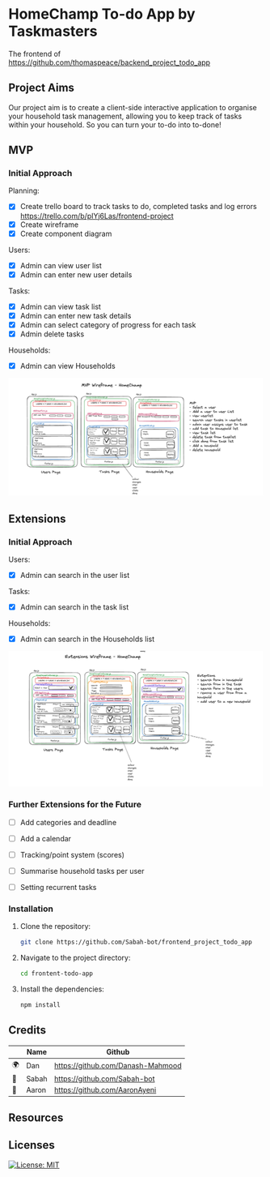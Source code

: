 # HomeChamp To-do App by Taskmasters

The frontend of https://github.com/thomaspeace/backend_project_todo_app



## Project Aims
Our project aim is to create a client-side interactive application to organise your household task management, allowing you to keep track of tasks within your household. So you can turn your to-do into to-done!



## MVP

### Initial Approach

Planning:
* [x] Create trello board to track tasks to do, completed tasks and log errors https://trello.com/b/pIYj6Las/frontend-project
* [x] Create wireframe
* [x] Create component diagram

Users:
* [x] Admin can view user list
* [x] Admin can enter new user details

Tasks:
* [x] Admin can view task list
* [x] Admin can enter new task details
* [x] Admin can select category of progress for each task
* [x] Admin delete tasks

Households:
* [x] Admin can view Households

![MVP wireframe](Diagrams/MVPWireframe.png)


## Extensions

### Initial Approach

Users:
* [x] Admin can search in the user list

Tasks:
* [x] Admin can search in the task list

Households:
* [x]  Admin can search in the Households list

![Extension wireframe](Diagrams/ExtensionsWireframe.png)



### Further Extensions for the Future

* [ ] Add categories and deadline
* [ ] Add a calendar
* [ ] Tracking/point system (scores)
* [ ] Summarise household tasks per user
* [ ] Setting recurrent tasks





### Installation

1. Clone the repository:

    ```bash
    git clone https://github.com/Sabah-bot/frontend_project_todo_app
    ```

2. Navigate to the project directory:

    ```bash
    cd frontent-todo-app
    ```

3. Install the dependencies:

    ```bash
    npm install
    ```






## Credits
|    |    Name     |         Github              |
|----|---------|---------------------------------|
| 🌍 | Dan     | https://github.com/Danash-Mahmood|
| 🍓 | Sabah   | https://github.com/Sabah-bot    |
| 🍄 | Aaron   | https://github.com/AaronAyeni   |



## Resources



## Licenses

[![License: MIT](https://img.shields.io/badge/License-MIT-yellow.svg)](https://opensource.org/licenses/MIT)

